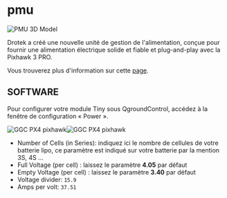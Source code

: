 # pmu

![PMU 3D Model](https://github.com/drotek/pixhawk-3-pro/tree/82da5abf7d355b0dd1d537659fcb8dfcf9255ba1/fr/main-devices/power-supply/images/pmu3d.png?raw=true)

Drotek a créé une nouvelle unité de gestion de l'alimentation, conçue pour fournir une alimentation électrique solide et fiable et plug-and-play avec la Pixhawk 3 PRO.

Vous trouverez plus d'information sur cette [page](https://drotek.gitbooks.io/power-management-unit-user-guide/).

## SOFTWARE

Pour configurer votre module Tiny sous QgroundControl, accédez à la fenêtre de configuration « Power ».

![GGC PX4 pixhawk](https://drotek.com/wp-content/uploads/2017/01/Menu_Power_QGC.png)![GGC PX4 pixhawk](https://drotek.com/wp-content/uploads/2017/01/Window_Power_QGC-700x592.png)

* Number of Cells \(in Series\): indiquez ici le nombre de cellules de votre batterie lipo, ce paramètre est indiqué sur votre batterie par la mention 3S, 4S ...
* Full Voltage \(per cell\) : laissez le paramètre **4.05** par défaut
* Empty Voltage \(per cell\) : laissez le paramètre **3.40** par défaut
* Voltage divider: `15.9`
* Amps per volt: `37.51`

